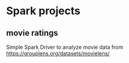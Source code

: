# Spark projects

## movie ratings
Simple Spark Driver to analyze movie data from 
https://grouplens.org/datasets/movielens/

